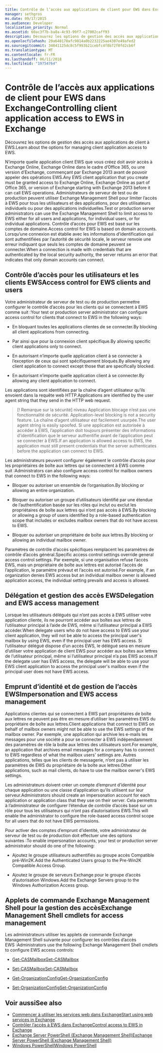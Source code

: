 ```yaml
---
title: Contrôle de l’accès aux applications de client pour EWS dans Exchange
manager: sethgros
ms.date: 09/17/2015
ms.audience: Developer
localization_priority: Normal
ms.assetid: 60ac3f7b-ba8a-4c93-99f7-c27002caff93
description: Découvrez les options de gestion des accès aux applications de client à EWS.
ms.openlocfilehash: 29a640178afc9814a0b2232225ae4307e49afed2
ms.sourcegitcommit: 34041125dc8c5f993b21cebfc4f8b72f0fd2cb6f
ms.translationtype: MT
ms.contentlocale: fr-FR
ms.lasthandoff: 06/11/2018
ms.locfileid: "19754764"
---
```

# <a name="controlling-client-application-access-to-ews-in-exchange"></a><span data-ttu-id="ec02f-103">Contrôle de l’accès aux applications de client pour EWS dans Exchange</span><span class="sxs-lookup"><span data-stu-id="ec02f-103">Controlling client application access to EWS in Exchange</span></span>

<span data-ttu-id="ec02f-104">Découvrez les options de gestion des accès aux applications de client à EWS.</span><span class="sxs-lookup"><span data-stu-id="ec02f-104">Learn about the options for managing client application access to EWS.</span></span>
  
<span data-ttu-id="ec02f-105">N’importe quelle application client EWS que vous créez doit avoir accès à Exchange Online, Exchange Online dans le cadre d’Office 365, ou une version d’Exchange, commençant par Exchange 2013 avant de pouvoir appeler des opérations EWS.</span><span class="sxs-lookup"><span data-stu-id="ec02f-105">Any EWS client application that you create must be granted access to Exchange Online, Exchange Online as part of Office 365, or version of Exchange starting with Exchange 2013 before it can call EWS operations.</span></span> <span data-ttu-id="ec02f-106">Administrateurs de serveur de test ou de production peuvent utiliser Exchange Management Shell pour limiter l’accès à EWS pour tous les utilisateurs et des applications, pour des utilisateurs individuels ou pour des applications individuelles.</span><span class="sxs-lookup"><span data-stu-id="ec02f-106">Test or production server administrators can use the Exchange Management Shell to limit access to EWS either for all users and applications, for individual users, or for individual applications.</span></span> <span data-ttu-id="ec02f-107">Contrôle d’accès pour EWS est basé sur les comptes de domaine.</span><span class="sxs-lookup"><span data-stu-id="ec02f-107">Access control for EWS is based on domain accounts.</span></span> <span data-ttu-id="ec02f-108">Lorsqu’une connexion est établie avec les informations d’identification qui sont authentifiées par l’autorité de sécurité locale, le serveur renvoie une erreur indiquant que seuls les comptes de domaine peuvent se connecter.</span><span class="sxs-lookup"><span data-stu-id="ec02f-108">When a connection is made with credentials that are authenticated by the local security authority, the server returns an error that indicates that only domain accounts can connect.</span></span> 
  
## <a name="access-control-for-ews-clients-and-users"></a><span data-ttu-id="ec02f-109">Contrôle d’accès pour les utilisateurs et les clients EWS</span><span class="sxs-lookup"><span data-stu-id="ec02f-109">Access control for EWS clients and users</span></span>
<span data-ttu-id="ec02f-110"><a name="bk_configure"> </a></span><span class="sxs-lookup"><span data-stu-id="ec02f-110"></span></span>

<span data-ttu-id="ec02f-111">Votre administrateur de serveur de test ou de production permettre configurer le contrôle d’accès pour les clients qui se connectent à EWS comme suit :</span><span class="sxs-lookup"><span data-stu-id="ec02f-111">Your test or production server administrator can configure access control for clients that connect to EWS in the following ways:</span></span> 
  
- <span data-ttu-id="ec02f-112">En bloquant toutes les applications clientes de se connecter.</span><span class="sxs-lookup"><span data-stu-id="ec02f-112">By blocking all client applications from connecting.</span></span>
    
- <span data-ttu-id="ec02f-113">Par ainsi que pour la connexion client spécifique.</span><span class="sxs-lookup"><span data-stu-id="ec02f-113">By allowing specific client applications only to connect.</span></span>
    
- <span data-ttu-id="ec02f-114">En autorisant n’importe quelle application client à se connecter à l’exception de ceux qui sont spécifiquement bloqués.</span><span class="sxs-lookup"><span data-stu-id="ec02f-114">By allowing any client application to connect except those that are specifically blocked.</span></span>
    
- <span data-ttu-id="ec02f-115">En autorisant n’importe quelle application client à se connecter.</span><span class="sxs-lookup"><span data-stu-id="ec02f-115">By allowing any client application to connect.</span></span>
    
<span data-ttu-id="ec02f-116">Les applications sont identifiées par la chaîne d’agent utilisateur qu’ils envoient dans la requête web HTTP.</span><span class="sxs-lookup"><span data-stu-id="ec02f-116">Applications are identified by the user agent string that they send in the HTTP web request.</span></span>
  
> [! Remarque sur la sécurité]<span data-ttu-id="ec02f-117"> niveau Application blocage n’est pas une fonctionnalité de sécurité.</span><span class="sxs-lookup"><span data-stu-id="ec02f-117"> Application-level blocking is not a security feature.</span></span> <span data-ttu-id="ec02f-118">La chaîne d’agent utilisateur est facilement usurpée.</span><span class="sxs-lookup"><span data-stu-id="ec02f-118">The user agent string is easily spoofed.</span></span> <span data-ttu-id="ec02f-119">Si une application est autorisée à accéder à EWS, l’application doit toujours présenter des informations d’identification que le serveur authentifie avant de l’application peut se connecter à EWS.</span><span class="sxs-lookup"><span data-stu-id="ec02f-119">If an application is allowed access to EWS, the application must still present credentials that the server authenticates before the application can connect to EWS.</span></span> 
  
<span data-ttu-id="ec02f-120">Les administrateurs peuvent configurer également le contrôle d’accès pour les propriétaires de boîte aux lettres qui se connectent à EWS comme suit :</span><span class="sxs-lookup"><span data-stu-id="ec02f-120">Administrators can also configure access control for mailbox owners that connect to EWS in the following ways:</span></span> 
  
- <span data-ttu-id="ec02f-121">Bloquer ou autoriser un ensemble de l’organisation.</span><span class="sxs-lookup"><span data-stu-id="ec02f-121">By blocking or allowing an entire organization.</span></span>
    
- <span data-ttu-id="ec02f-122">Bloquer ou autoriser un groupe d’utilisateurs identifié par une étendue de l’authentification basée sur les rôles qui inclut ou exclut les propriétaires de boîte aux lettres qui n’ont pas accès à EWS.</span><span class="sxs-lookup"><span data-stu-id="ec02f-122">By blocking or allowing a group of users identified by a role-based authentication scope that includes or excludes mailbox owners that do not have access to EWS.</span></span>
    
- <span data-ttu-id="ec02f-123">Bloquer ou autoriser un propriétaire de boîte aux lettres.</span><span class="sxs-lookup"><span data-stu-id="ec02f-123">By blocking or allowing an individual mailbox owner.</span></span>
    
<span data-ttu-id="ec02f-124">Paramètres de contrôle d’accès spécifiques remplacent les paramètres de contrôle d’accès général.</span><span class="sxs-lookup"><span data-stu-id="ec02f-124">Specific access control settings override general access control settings.</span></span> <span data-ttu-id="ec02f-125">Par exemple, si une organisation refuse l’accès EWS, mais un propriétaire de boîte aux lettres est autorisé l’accès de l’application, le paramètre prévaut et l’accès est autorisé.</span><span class="sxs-lookup"><span data-stu-id="ec02f-125">For example, if an organization denies EWS access but an individual mailbox owner is allowed application access, the individual setting prevails and access is allowed.</span></span> 
  
## <a name="delegation-and-ews-access-management"></a><span data-ttu-id="ec02f-126">Délégation et gestion des accès EWS</span><span class="sxs-lookup"><span data-stu-id="ec02f-126">Delegation and EWS access management</span></span>
<span data-ttu-id="ec02f-127"><a name="bk_delegation"> </a></span><span class="sxs-lookup"><span data-stu-id="ec02f-127"></span></span>

<span data-ttu-id="ec02f-128">Lorsque les utilisateurs délégués qui n’ont pas accès à EWS utiliser votre application cliente, ils ne pourront accéder aux boîtes aux lettres de l’utilisateur principal à l’aide de EWS, même si l’utilisateur principal a EWS accéder.</span><span class="sxs-lookup"><span data-stu-id="ec02f-128">When delegate users who do not have access to EWS use your client application, they will not be able to access the principal user's mailbox by using EWS, even if the principal user has EWS access.</span></span> <span data-ttu-id="ec02f-129">Si l’utilisateur délégué dispose d’un accès EWS, le délégué sera en mesure d’utiliser votre application de client EWS pour accéder aux boîtes aux lettres de l’utilisateur principal, même si l’utilisateur principal n’a pas EWS access.</span><span class="sxs-lookup"><span data-stu-id="ec02f-129">If the delegate user has EWS access, the delegate will be able to use your EWS client application to access the principal user's mailbox even if the principal user does not have EWS access.</span></span> 
  
## <a name="impersonation-and-ews-access-management"></a><span data-ttu-id="ec02f-130">Emprunt d’identité et de gestion de l’accès EWS</span><span class="sxs-lookup"><span data-stu-id="ec02f-130">Impersonation and EWS access management</span></span>
<span data-ttu-id="ec02f-131"><a name="bk_impersonation"> </a></span><span class="sxs-lookup"><span data-stu-id="ec02f-131"></span></span>

<span data-ttu-id="ec02f-132">Applications clientes qui se connectent à EWS part propriétaires de boîte aux lettres ne peuvent pas être en mesure d’utiliser les paramètres EWS du propriétaire de boîte aux lettres.</span><span class="sxs-lookup"><span data-stu-id="ec02f-132">Client applications that connect to EWS on behalf of mailbox owners might not be able to use the EWS settings of the mailbox owner.</span></span> <span data-ttu-id="ec02f-133">Par exemple, une application qui archive les e-mails les messages pour une société a pour se connecter à EWS indépendamment des paramètres de rôle la boîte aux lettres des utilisateurs sont.</span><span class="sxs-lookup"><span data-stu-id="ec02f-133">For example, an application that archives email messages for a company has to connect to EWS regardless of what the mailbox users' settings are.</span></span> <span data-ttu-id="ec02f-134">Autres applications, telles que les clients de messagerie, n’ont pas à utiliser les paramètres de EWS du propriétaire de la boîte aux lettres.</span><span class="sxs-lookup"><span data-stu-id="ec02f-134">Other applications, such as mail clients, do have to use the mailbox owner's EWS settings.</span></span> 
  
<span data-ttu-id="ec02f-135">Les administrateurs doivent créer un compte d’emprunt d’identité pour chaque application ou une classe d’application qu’ils utilisent sur leur serveur.</span><span class="sxs-lookup"><span data-stu-id="ec02f-135">Administrators should create an impersonation account for each application or application class that they use on their server.</span></span> <span data-ttu-id="ec02f-136">Cela permettra à l’administrateur de configurer l’étendue de contrôle d’accès basé sur un rôle pour tous les utilisateurs qui n’ont pas d’autorisations EWS.</span><span class="sxs-lookup"><span data-stu-id="ec02f-136">This will enable the administrator to configure the role-based access control scope for all users that do not have EWS permissions.</span></span> 
  
<span data-ttu-id="ec02f-137">Pour activer des comptes d’emprunt d’identité, votre administrateur de serveur de test ou de production doit effectuer une des options suivantes :</span><span class="sxs-lookup"><span data-stu-id="ec02f-137">To enable impersonation accounts, your test or production server administrator should do one of the following:</span></span> 
  
- <span data-ttu-id="ec02f-138">Ajoutez le groupe utilisateurs authentifiés au groupe accès Compatible pré-Win2K.</span><span class="sxs-lookup"><span data-stu-id="ec02f-138">Add the Authenticated Users group to the Pre-Win2K Compatible Access Group.</span></span> 
    
- <span data-ttu-id="ec02f-139">Ajoutez le groupe de serveurs Exchange pour le groupe d’accès d’autorisation Windows.</span><span class="sxs-lookup"><span data-stu-id="ec02f-139">Add the Exchange Servers group to the Windows Authorization Access group.</span></span> 
    
## <a name="exchange-management-shell-cmdlets-for-access-management"></a><span data-ttu-id="ec02f-140">Applets de commande Exchange Management Shell pour la gestion des accès</span><span class="sxs-lookup"><span data-stu-id="ec02f-140">Exchange Management Shell cmdlets for access management</span></span>
<span data-ttu-id="ec02f-141"><a name="bk_cmdlets"> </a></span><span class="sxs-lookup"><span data-stu-id="ec02f-141"></span></span>

<span data-ttu-id="ec02f-142">Les administrateurs utiliser les applets de commande Exchange Management Shell suivante pour configurer les contrôles d’accès EWS :</span><span class="sxs-lookup"><span data-stu-id="ec02f-142">Administrators use the following Exchange Management Shell cmdlets to configure EWS access controls:</span></span> 
  
- [<span data-ttu-id="ec02f-143">Get-CASMailbox</span><span class="sxs-lookup"><span data-stu-id="ec02f-143">Get-CASMailbox</span></span>](http://technet.microsoft.com/en-us/library/bb124754.aspx)
    
- [<span data-ttu-id="ec02f-144">Set-CASMailbox</span><span class="sxs-lookup"><span data-stu-id="ec02f-144">Set-CASMailbox</span></span>](http://technet.microsoft.com/en-us/library/bb125264.aspx)
    
- [<span data-ttu-id="ec02f-145">Get-OrganizationConfig</span><span class="sxs-lookup"><span data-stu-id="ec02f-145">Get-OrganizationConfig</span></span>](http://technet.microsoft.com/en-us/library/aa997571.aspx)
    
- [<span data-ttu-id="ec02f-146">Set-OrganizationConfig</span><span class="sxs-lookup"><span data-stu-id="ec02f-146">Set-OrganizationConfig</span></span>](http://technet.microsoft.com/en-us/library/aa997443.aspx)
    
## <a name="see-also"></a><span data-ttu-id="ec02f-147">Voir aussi</span><span class="sxs-lookup"><span data-stu-id="ec02f-147">See also</span></span>

- [<span data-ttu-id="ec02f-148">Commencer à utiliser les services web dans Exchange</span><span class="sxs-lookup"><span data-stu-id="ec02f-148">Start using web services in Exchange</span></span>](start-using-web-services-in-exchange.md)  
- [<span data-ttu-id="ec02f-149">Contrôler l’accès à EWS dans Exchange</span><span class="sxs-lookup"><span data-stu-id="ec02f-149">Control access to EWS in Exchange</span></span>](how-to-control-access-to-ews-in-exchange.md)
- [<span data-ttu-id="ec02f-150">Exchange Server PowerShell (Exchange Management Shell)</span><span class="sxs-lookup"><span data-stu-id="ec02f-150">Exchange Server PowerShell (Exchange Management Shell)</span></span>](https://docs.microsoft.com/en-us/powershell/exchange/exchange-server/exchange-management-shell?view=exchange-ps)
- [<span data-ttu-id="ec02f-151">Windows PowerShell</span><span class="sxs-lookup"><span data-stu-id="ec02f-151">Windows PowerShell</span></span>](http://msdn.microsoft.com/en-us/library/dd835506%28v=vs.85%29.aspx)
    

